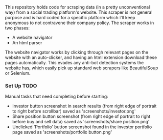 This repository holds code for scraping data (in a pretty unconventional way) from a social trading platform's website. This scraper is not general purpose and is hard coded for a specific platform which I'll keep anonymous to not contravene their company policy. The scraper works in two phases:

<ul>
  <li> A website navigator </li>
  <li> An html parser </li>
</ul>

The website navigator works by clicking through relevant pages on the website with an auto-clicker, and having an html extension download these pages automatically. This evades any anti-bot detection systems the website has, which easily pick up standard web scrapers like BeautifulSoup or Selenium.

### Set Up TODO

Manual tasks that need completing before starting:

<ul>
  <li> Investor button screenshot in search results (from right edge of portrait to right before scrollbar) saved as 'screenshots/investor.png' </li>
  <li> Share position button screenshot (from right edge of portrait to right before buy and sell data) saved as 'screenshots/share position.png' </li>
  <li> Unclicked 'Portfolio' button screenshot found in the investor portfolio page saved as 'screenshots/portfolio button.png' </li>
</ul>
